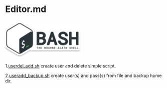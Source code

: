 # Editor.md
![](https://github.com/chsnv/Bash_Script/blob/main/img/bash.png)

1.[userdel_add.sh](https://github.com/chsnv/Bash_Script/blob/main/scripts/userdel_add.sh "userdel_add.sh") create user and delete simple script.

2.[useradd_backup.sh](https://github.com/chsnv/Bash_Script/blob/main/scripts/useradd_del.sh "useradd_backup.sh") create user(s) and pass(s) from file and backup home dir.


